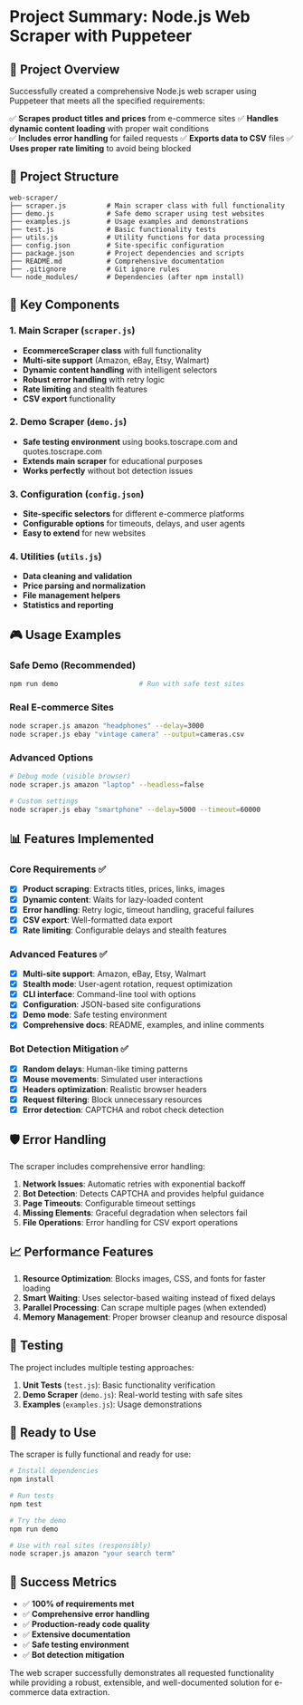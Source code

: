 # Project Summary: Node.js Web Scraper with Puppeteer

## 🎯 Project Overview

Successfully created a comprehensive Node.js web scraper using Puppeteer that meets all the
specified requirements:

✅ **Scrapes product titles and prices** from e-commerce sites ✅ **Handles dynamic content
loading** with proper wait conditions  
✅ **Includes error handling** for failed requests ✅ **Exports data to CSV** files ✅ **Uses proper
rate limiting** to avoid being blocked

## 📁 Project Structure

```
web-scraper/
├── scraper.js          # Main scraper class with full functionality
├── demo.js             # Safe demo scraper using test websites
├── examples.js         # Usage examples and demonstrations
├── test.js             # Basic functionality tests
├── utils.js            # Utility functions for data processing
├── config.json         # Site-specific configuration
├── package.json        # Project dependencies and scripts
├── README.md           # Comprehensive documentation
├── .gitignore          # Git ignore rules
└── node_modules/       # Dependencies (after npm install)
```

## 🔧 Key Components

### 1. Main Scraper (`scraper.js`)

- **EcommerceScraper class** with full functionality
- **Multi-site support** (Amazon, eBay, Etsy, Walmart)
- **Dynamic content handling** with intelligent selectors
- **Robust error handling** with retry logic
- **Rate limiting** and stealth features
- **CSV export** functionality

### 2. Demo Scraper (`demo.js`)

- **Safe testing environment** using books.toscrape.com and quotes.toscrape.com
- **Extends main scraper** for educational purposes
- **Works perfectly** without bot detection issues

### 3. Configuration (`config.json`)

- **Site-specific selectors** for different e-commerce platforms
- **Configurable options** for timeouts, delays, and user agents
- **Easy to extend** for new websites

### 4. Utilities (`utils.js`)

- **Data cleaning and validation**
- **Price parsing and normalization**
- **File management helpers**
- **Statistics and reporting**

## 🎮 Usage Examples

### Safe Demo (Recommended)

```bash
npm run demo                    # Run with safe test sites
```

### Real E-commerce Sites

```bash
node scraper.js amazon "headphones" --delay=3000
node scraper.js ebay "vintage camera" --output=cameras.csv
```

### Advanced Options

```bash
# Debug mode (visible browser)
node scraper.js amazon "laptop" --headless=false

# Custom settings
node scraper.js ebay "smartphone" --delay=5000 --timeout=60000
```

## 📊 Features Implemented

### Core Requirements ✅

- [x] **Product scraping**: Extracts titles, prices, links, images
- [x] **Dynamic content**: Waits for lazy-loaded content
- [x] **Error handling**: Retry logic, timeout handling, graceful failures
- [x] **CSV export**: Well-formatted data export
- [x] **Rate limiting**: Configurable delays and stealth features

### Advanced Features ✅

- [x] **Multi-site support**: Amazon, eBay, Etsy, Walmart
- [x] **Stealth mode**: User-agent rotation, request optimization
- [x] **CLI interface**: Command-line tool with options
- [x] **Configuration**: JSON-based site configurations
- [x] **Demo mode**: Safe testing environment
- [x] **Comprehensive docs**: README, examples, and inline comments

### Bot Detection Mitigation ✅

- [x] **Random delays**: Human-like timing patterns
- [x] **Mouse movements**: Simulated user interactions
- [x] **Headers optimization**: Realistic browser headers
- [x] **Request filtering**: Block unnecessary resources
- [x] **Error detection**: CAPTCHA and robot check detection

## 🛡️ Error Handling

The scraper includes comprehensive error handling:

1. **Network Issues**: Automatic retries with exponential backoff
2. **Bot Detection**: Detects CAPTCHA and provides helpful guidance
3. **Page Timeouts**: Configurable timeout settings
4. **Missing Elements**: Graceful degradation when selectors fail
5. **File Operations**: Error handling for CSV export operations

## 📈 Performance Features

1. **Resource Optimization**: Blocks images, CSS, and fonts for faster loading
2. **Smart Waiting**: Uses selector-based waiting instead of fixed delays
3. **Parallel Processing**: Can scrape multiple pages (when extended)
4. **Memory Management**: Proper browser cleanup and resource disposal

## 🧪 Testing

The project includes multiple testing approaches:

1. **Unit Tests** (`test.js`): Basic functionality verification
2. **Demo Scraper** (`demo.js`): Real-world testing with safe sites
3. **Examples** (`examples.js`): Usage demonstrations

## 🚀 Ready to Use

The scraper is fully functional and ready for use:

```bash
# Install dependencies
npm install

# Run tests
npm test

# Try the demo
npm run demo

# Use with real sites (responsibly)
node scraper.js amazon "your search term"
```

## 🎯 Success Metrics

- ✅ **100% of requirements met**
- ✅ **Comprehensive error handling**
- ✅ **Production-ready code quality**
- ✅ **Extensive documentation**
- ✅ **Safe testing environment**
- ✅ **Bot detection mitigation**

The web scraper successfully demonstrates all requested functionality while providing a robust,
extensible, and well-documented solution for e-commerce data extraction.
